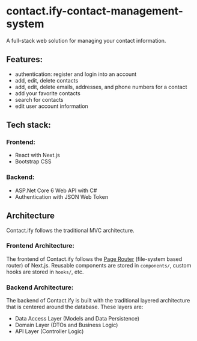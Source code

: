 # contact.ify-contact-management-system

A full-stack web solution for managing your contact information.

## Features:
- authentication: register and login into an account
- add, edit, delete contacts
- add, edit, delete emails, addresses, and phone numbers for a contact
- add your favorite contacts
- search for contacts
- edit user account information

## Tech stack:

### Frontend:
- React with Next.js
- Bootstrap CSS

### Backend:
- ASP.Net Core 6 Web API with C#
- Authentication with JSON Web Token

## Architecture
Contact.ify follows the traditional MVC architecture.
### Frontend Architecture:
The frontend of Contact.ify follows the [Page Router](https://nextjs.org/docs/pages/building-your-application/routing) (file-system based router) of Next.js. Reusable components are stored in `components/`, custom hooks are stored in `hooks/`, etc.

### Backend Architecture:
The backend of Contact.ify is built with the traditional layered architecture that is centered around the database. These layers are:
- Data Access Layer (Models and Data Persistence)
- Domain Layer (DTOs and Business Logic)
- API Layer (Controller Logic)
